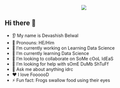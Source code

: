 <!--<h1 align="center">👋 Welcome, I'm <span style="color:#4db6ac">Devashish Belwal</span>!</h1>
<p align="center">
  🚀 Data Science Explorer | 🧠 ML Learner | 🎯 Learning in Public
</p>-->

<p align="center">
  <img src="https://capsule-render.vercel.app/api?type=waving&color=gradient&height=150&section=header&text=Hello%20World&fontSize=40&fontAlign=50&fontColor=ffffff" />

</p>

<!--
<p align="center">
  <img src="![header](https://capsule-render.vercel.app/api?type=wave&color=auto&height=300&section=header&text=capsule%20render&fontSize=90)"/>
</p>
-->

## Hi there 👋
* 👂 My name is Devashish Belwal
* 👩 Pronouns: HE/Him
* 🔭 I’m currently working on Learning Data Science
* 🌱 I’m currently learning Data Science
* 🤝 I’m looking to collaborate on SoMe cOoL IdEaS
* 🤔 I’m looking for help with sOmE DuMb ShTuFf
* 💬 Ask me about anything idrc
* ❤️ I love FoooooD
* ⚡ Fun fact: Frogs swallow food using their eyes

<!--
**Devashish-Belwal/Devashish-Belwal** is a ✨ _special_ ✨ repository because its `README.md` (this file) appears on your GitHub profile.

Here are some ideas to get you started:

- 🔭 I’m currently working on ...
- 🌱 I’m currently learning ...
- 👯 I’m looking to collaborate on ...
- 🤔 I’m looking for help with ...
- 💬 Ask me about ...
- 📫 How to reach me: ...
- 😄 Pronouns: ...
- ⚡ Fun fact: ...
-->
